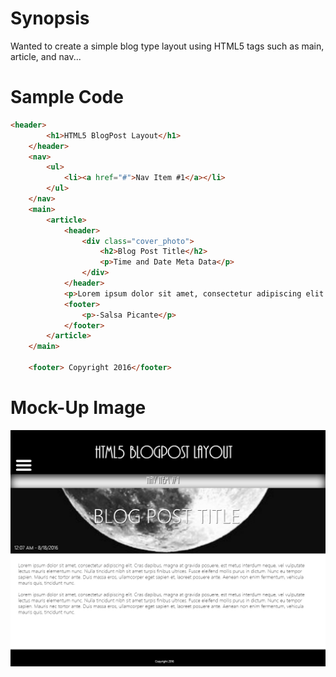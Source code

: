 # Synopsis  
Wanted to create a simple blog type layout using HTML5 tags such as main, article, and nav...

# Sample Code
``` HTML
<header>
		<h1>HTML5 BlogPost Layout</h1>
	</header>
	<nav>
		<ul>
			<li><a href="#">Nav Item #1</a></li>
		</ul>
	</nav>
	<main>
		<article>
			<header>
				<div class="cover_photo">
					<h2>Blog Post Title</h2>
					<p>Time and Date Meta Data</p>
				</div>
			</header>
			<p>Lorem ipsum dolor sit amet, consectetur adipiscing elit. Cras dapibus, magna at gravida posuere, est metus interdum neque, vel vulputate lectus mauris elementum nunc. Nulla tincidunt nibh sit amet turpis finibus ultrices. Fusce eleifend mollis purus in dictum. Nunc eu tempor sapien. Mauris nec tortor ante. Duis massa eros, ullamcorper eget sapien et, laoreet posuere ante. Aenean non enim fermentum, vehicula mauris quis, tincidunt nunc.</p>
			<footer>
				<p>-Salsa Picante</p>
			</footer>
		</article>
	</main>

	<footer> Copyright 2016</footer>
```
# Mock-Up Image

![alt text](https://raw.githubusercontent.com/JSilvaJS/HTML5_BlogPost_Layout/master/images/blog%20layout%20mockup.jpg)
